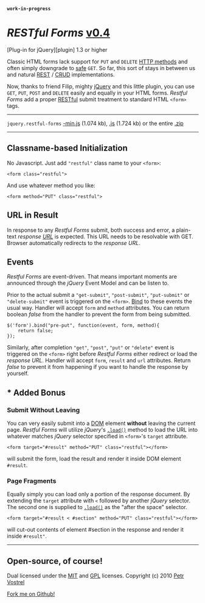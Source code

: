 __`work-in-progress`__

_RESTful Forms_ [v0.4][version]
===============================
[Plug-in for jQuery][plugin] 1.3 or higher

Classic HTML forms lack support for `PUT` and `DELETE` [HTTP methods][method] and often simply downgrade to [safe][safe] `GET`. So far, this sort of stays in between us and natural [REST][rest] / [CRUD][crud] implementations.

Now, thanks to friend Filip, mighty [jQuery][jquery] and this little plugin, you can use `GET`, `PUT`, `POST` and `DELETE` easily and equally in your HTML forms. _Restful Forms_ add a proper [RESTful][restful] submit treatment to standard HTML `<form>` tags.

---

`jquery.restful-forms`
[-min.js][mini] (1.074 kb),
[.js][source] (1.724 kb)
or the entire [.zip][zip]

---

## Classname-based Initialization

No Javascript. Just add `"restful"` class name to your `<form>`:

	<form class="restful">

And use whatever method you like:

	<form method="PUT" class="restful">


## URL in Result

In response to any _Restful Forms_ submit, both success and error, a plain-text _response [URL][url]_ is expected. This URL needs to be resolvable with GET. Browser automatically redirects to the _response URL_.


## Events

_Restful Forms_ are event-driven. That means important moments are announced through the _jQuery_ Event Model and can be listen to.

Prior to the actual submit a `"get-submit"`, `"post-submit"`, `"put-submit"` or `"delete-submit"` event is triggered on the `<form>`. [Bind][.bind] to these events the usual way. Handler will accept `form` and `method` attributes. You can return boolean _false_ from the handler to prevent the form from being submitted.

	$('form').bind("pre-put", function(event, form, method){
		return false;
	});

Similarly, after completion `"get"`, `"post"`, `"put"` or `"delete"` event is triggered on the `<form>` right before _Restful Forms_ either redirect or load the _response URL_. Handler will accept `form`, `result` and `url` attributes. Return _false_ to prevent it from happening if you want to handle the response by yourself.


## * Added Bonus

### Submit Without Leaving

You can very easily submit into a [DOM][dom] element __without__ leaving the current page. _Restful Forms_ will utilize _jQuery_'s [`.load()`][.load] method to load the URL into whatever matches _jQuery_ selector specified in `<form>`'s `target` attribute.

	<form target="#result" method="PUT" class="restful"></form>

will submit the form, load the result and render it inside DOM element `#result`.


### Page Fragments

Equally simply you can load only a portion of the response document. By extending the `target` attribute with ` < ` followed by another _jQuery_ selector. The second one is supplied to [`.load()`][.load] as the "after the space" selector.

	<form target="#result < #section" method="PUT" class="restful"></form>

will cut-out contents of element #section in the response and render it inside `#result"`.


---

## Open-source, of course!

Dual licensed under the [MIT][mit] and [GPL][gpl] licenses.
Copyright (c) 2010 [Petr Vostrel][vostrel]

[Fork me on Github!][forkme]





[version]:http://github.com/pisi/RestfulForms/tree/v0.4
[source]:http://github.com/pisi/RestfulForms/tree/v0.4/source/jquery.restful-forms.js
[mini]:http://github.com/pisi/RestfulForms/tree/v0.4/jquery.restful.js
[zip]:https://github.com/pisi/RestfulForms/archives/v0.4

[gpl]:https://github.com/pisi/RestfulForms/raw/master/GPL-LICENSE.txt
[mit]:https://github.com/pisi/RestfulForms/raw/master/MIT-LICENSE.txt
[forkme]:http://github.com/pisi/RestfulForms

[jquery]:http://jquery.com
[.load]:http://api.jquery.com/load
[.bind]:http://api.jquery.com/bind
[crud]:http://en.wikipedia.org/wiki/Create,_read,_update_and_delete
[rest]:http://en.wikipedia.org/wiki/Representational_State_Transfer
[restful]:http://en.wikipedia.org/wiki/Restful
[dom]:http://en.wikipedia.org/wiki/Document_Object_Model
[method]:http://en.wikipedia.org/wiki/Hypertext_Transfer_Protocol#Request_methods
[safe]:http://en.wikipedia.org/wiki/Hypertext_Transfer_Protocol#Safe_methods
[idempotent]:http://en.wikipedia.org/wiki/Hypertext_Transfer_Protocol#Idempotent_methods_and_web_applications
[url]:http://en.wikipedia.org/wiki/URL
[vostrel]:http://petr.vostrel.cz

